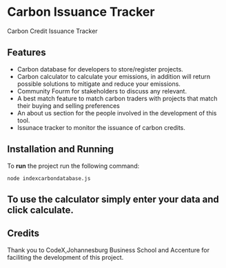 # Carbon Issuance Tracker
Carbon Credit Issuance Tracker

## Features
* Carbon database for developers to store/register projects.
* Carbon calculator to calculate your emissions, in addition will return possible solutions to mitigate and reduce your emissions.
* Community Fourm for stakeholders to discuss any relevant.
* A best match feature to match carbon traders with projects that match their buying and selling preferences 
* An about us section for the people involved in the development of this tool.
* Issunace tracker to monitor the issuance of carbon credits. 

## Installation and Running
To **run** the project run the following command:
```shell
node indexcarbondatabase.js
```
## To use the calculator simply enter your data and click calculate.

## Credits
Thank you to CodeX,Johannesburg Business School and Accenture for faciliting the development of this project.

